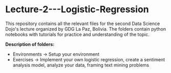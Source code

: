 # Lecture-2---Logistic-Regression

This repository contains all the relevant files for the second Data Science Dojo's lecture organized by GDG La Paz, Bolivia. The folders contain python notebooks with tutorials for practice and understanding of the topic. 

**Description of folders:**
* Environments -> Setup your environment
* Exercises -> Implement your own logistic regression, create a sentiment analysis model, analyze your data, framing text mining problems
